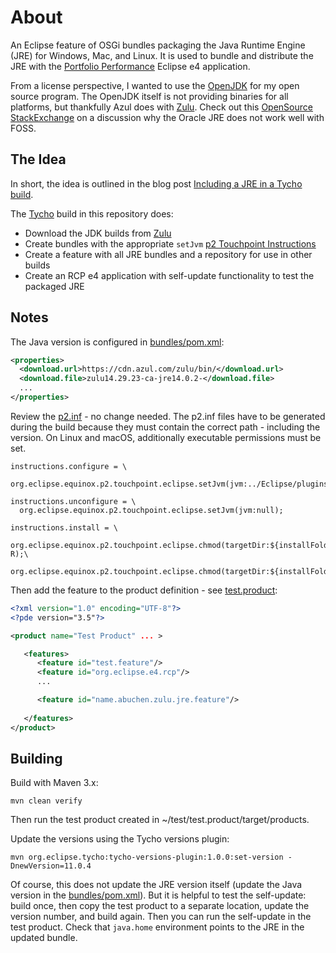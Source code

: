 # About

An Eclipse feature of OSGi bundles packaging the Java Runtime Engine (JRE) for Windows, Mac, and Linux.
It is used to bundle and distribute the JRE with the [Portfolio Performance](https://www.portfolio-performance.info) Eclipse e4 application.

From a license perspective, I wanted to use the [OpenJDK](http://openjdk.java.net/) for my open source program.
The OpenJDK itself is not providing binaries for all platforms, but thankfully Azul does with [Zulu](https://www.azul.com/downloads/zulu/).
Check out this [OpenSource StackExchange](https://opensource.stackexchange.com/questions/4824/is-it-legal-to-bundle-oracles-jre-with-an-open-source-program/4826) on a discussion why the Oracle JRE does not work well with FOSS.

## The Idea

In short, the idea is outlined in the blog post [Including a JRE in a Tycho build](https://codeiseasy.wordpress.com/2012/07/31/including-a-jre-in-a-tycho-build/).

The [Tycho](https://www.eclipse.org/tycho/) build in this repository does:

* Download the JDK builds from [Zulu](https://www.azul.com/downloads/zulu/)
* Create bundles with the appropriate ```setJvm``` [p2 Touchpoint Instructions](http://help.eclipse.org/oxygen/index.jsp?topic=/org.eclipse.platform.doc.isv/guide/p2_actions_touchpoints.html)
* Create a feature with all JRE bundles and a repository for use in other builds
* Create an RCP e4 application with self-update functionality to test the packaged JRE

## Notes

The Java version is configured in [bundles/pom.xml](bundles/pom.xml#L20):

```xml
<properties>
  <download.url>https://cdn.azul.com/zulu/bin/</download.url>
  <download.file>zulu14.29.23-ca-jre14.0.2-</download.file>
  ...
</properties>
```

Review the [p2.inf](bundles/name.abuchen.zulu.jre.macosx.x86_64/src/main/template/META-INF/p2.inf) - no change needed.
The p2.inf files have to be generated during the build because they must contain the correct path - including the version.
On Linux and macOS, additionally executable permissions must be set.

```
instructions.configure = \
  org.eclipse.equinox.p2.touchpoint.eclipse.setJvm(jvm:../Eclipse/plugins/name.abuchen.zulu.jre.macosx.x86_64_${version}/jre/lib/server/libjvm.dylib);

instructions.unconfigure = \
  org.eclipse.equinox.p2.touchpoint.eclipse.setJvm(jvm:null);

instructions.install = \
  org.eclipse.equinox.p2.touchpoint.eclipse.chmod(targetDir:${installFolder}/plugins/name.abuchen.zulu.jre.macosx.x86_64_${version}/jre/,targetFile:bin,permissions:755,options:-R);\
  org.eclipse.equinox.p2.touchpoint.eclipse.chmod(targetDir:${installFolder}/plugins/name.abuchen.zulu.jre.macosx.x86_64_${version}/jre/lib,targetFile:jspawnhelper,permissions:755);
```

Then add the feature to the product definition - see [test.product](test/test.product/test.product):
```xml
<?xml version="1.0" encoding="UTF-8"?>
<?pde version="3.5"?>

<product name="Test Product" ... >

   <features>
      <feature id="test.feature"/>
      <feature id="org.eclipse.e4.rcp"/>
      ...

      <feature id="name.abuchen.zulu.jre.feature"/>
      
   </features>
</product>
```


## Building

Build with Maven 3.x:
```
mvn clean verify
```

Then run the test product created in ~/test/test.product/target/products.

Update the versions using the Tycho versions plugin:
```
mvn org.eclipse.tycho:tycho-versions-plugin:1.0.0:set-version -DnewVersion=11.0.4
```

Of course, this does not update the JRE version itself (update the Java version in the [bundles/pom.xml](bundles/pom.xml#L20)).
But it is helpful to test the self-update: build once, then copy the test product to a separate location, update the version number,
and build again. Then you can run the self-update in the test product. Check that ```java.home``` environment points to the JRE in the updated bundle.
